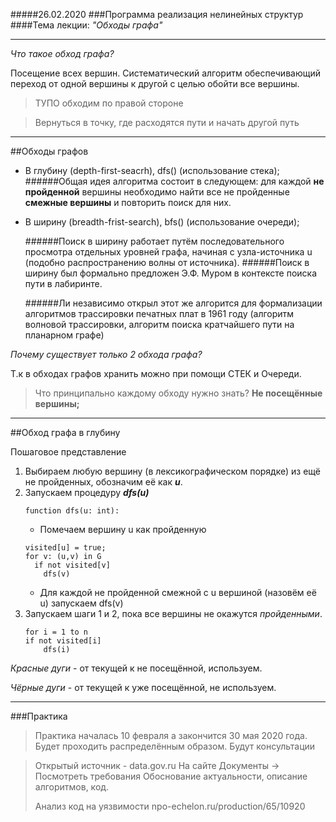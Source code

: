 #####26.02.2020
###Программа реализация нелинейных структур
####Тема лекции: *"Обходы графа"*
***
*Что такое обход графа?* 

Посещение всех вершин. Систематический алгоритм обеспечивающий переход от одной вершины к другой с целью обойти все вершины.

> ТУПО обходим по правой стороне

> Вернуться в точку, где расходятся пути и начать другой путь
***
##Обходы графов
* В глубину (depth-first-seacrh), dfs() (использование стека);
   ######Общая идея алгоритма состоит в следующем: для каждой **не пройденной** вершины необходимо найти все не пройденные **смежные вершины** и повторить поиск для них.
* В ширину (breadth-frist-search), bfs() (использование очереди);

   ######Поиск в ширину работает путём последовательного просмотра отдельных уровней графа, начиная с узла-источника u (подобно распространению волны от источника).
   ######Поиск в ширину был формально предложен Э.Ф. Муром в контексте поиска пути в лабиринте.
   
   ######Ли независимо открыл этот же алгорится для формализации алгоритмов трассировки печатных плат в 1961 году (алгоритм волновой трассировки, алгоритм поиска кратчайшего пути на планарном графе)

*Почему существует только 2 обхода графа?*
 
Т.к в обходах графов хранить можно при помощи СТЕК и Очереди.

> Что принципально каждому обходу нужно знать? **Не посещённые вершины;**

***
##Обход графа в глубину

Пошаговое представление

1) Выбираем любую вершину (в лексикографическом порядке) из ещё не пройденных, обозначим её как ***u***.
2) Запускаем процедуру ***dfs(u)***
    ```
    function dfs(u: int):
    ```
    * Помечаем вершину u как пройденную 
    ```
   visited[u] = true; 
   for v: (u,v) in G
      if not visited[v]
        dfs(v)
   ```
    * Для каждой не пройденной смежной с u вершиной (назовём её u) запускаем dfs(v)
3) Запускаем шаги 1 и 2, пока все вершины не окажутся *пройденными*.
    ```
   for i = 1 to n
    if not visited[i]
        dfs(i)
   ```

*Красные дуги* - от текущей к не посещённой, используем.

*Чёрные дуги* - от текущей к уже посещённой, не используем.
***
###Практика

> Практика началась 10 февраля а закончится 30 мая 2020 года.
> Будет проходить распределённым образом. Будут консультации

> Открытый источник - data.gov.ru
> На сайте Документы -> Посмотреть требования
> Обоснование актуальности, описание алгоритмов, код.
>
> Анализ код на уязвимости
> npo-echelon.ru/production/65/10920



